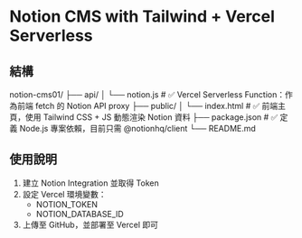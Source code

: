 # Notion CMS with Tailwind + Vercel Serverless

## 結構
notion-cms01/
├── api/
│   └── notion.js          # ✅ Vercel Serverless Function：作為前端 fetch 的 Notion API proxy
├── public/
│   └── index.html         # ✅ 前端主頁，使用 Tailwind CSS + JS 動態渲染 Notion 資料
├── package.json           # ✅ 定義 Node.js 專案依賴，目前只需 @notionhq/client
└── README.md 

## 使用說明

1. 建立 Notion Integration 並取得 Token
2. 設定 Vercel 環境變數：
   - NOTION_TOKEN
   - NOTION_DATABASE_ID
3. 上傳至 GitHub，並部署至 Vercel 即可
